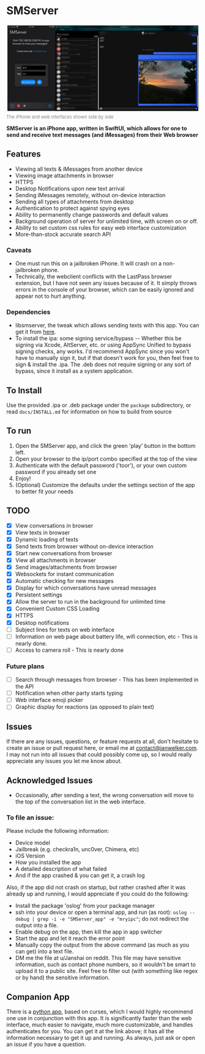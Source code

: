 # SMServer

![The iphone & web interfaces side by side](assets/smserver.png)
<span style="font-weight: 200; font-size: 12px">The iPhone and web interfaces shown side by side</span>

**SMServer is an iPhone app, written in SwiftUI, which allows for one to send and receive text messages (and iMessages) from their Web browser**

## Features
- Viewing all texts & iMessages from another device
- Viewing image attachments in browser
- HTTPS
- Desktop Notifications upon new text arrival
- Sending iMessages remotely, without on-device interaction
- Sending all types of attachments from desktop 
- Authentication to protect against spying eyes
- Ability to permanently change passwords and default values
- Background operation of server for unlimited time, with screen on or off.
- Ability to set custom css rules for easy web interface customization
- More-than-stock accurate search API

### Caveats
- One must run this on a jailbroken iPhone. It will crash on a non-jailbroken phone.
- Technically, the webclient conflicts with the LastPass browser extension, but I have not seen any issues because of it. It simply throws errors in the console of your browser, which can be easily ignored and appear not to hurt anything.

### Dependencies
- libsmserver, the tweak which allows sending texts with this app. You can get it from [here](https://github.com/iandwelker/libsmserver).
- To install the ipa: some signing service/bypass -- Whether this be signing via Xcode, AltServer, etc. or using AppSync Unified to bypass signing checks, any works. I'd recommend AppSync since you won't have to manually sign it, but if that doesn't work for you, then feel free to sign & install the .ipa. The .deb does not require signing or any sort of bypass, since it install as a system application.

## To Install
Use the provided .ipa or .deb package under the `package` subdirectory, or read `docs/INSTALL.md` for information on how to build from source

## To run
1. Open the SMServer app, and click the green 'play' button in the bottom left.
3. Open your browser to the ip/port combo specified at the top of the view
4. Authenticate with the default password ('toor'), or your own custom password if you already set one
5. Enjoy!
6. (Optional) Customize the defaults under the settings section of the app to better fit your needs 

## TODO
- [x] View conversations in browser
- [x] View texts in browser
- [x] Dynamic loading of texts
- [x] Send texts from browser without on-device interaction
- [x] Start new conversations from browser
- [x] View all attachments in browser
- [x] Send images/attachments from browser
- [x] Websockets for instant communication
- [x] Automatic checking for new messages
- [x] Display for which conversations have unread messages
- [x] Persistent settings
- [x] Allow the server to run in the background for unlimited time
- [x] Convenient Custom CSS Loading
- [x] HTTPS
- [x] Desktop notifications
- [ ] Subject lines for texts on web interface
- [ ] Information on web page about battery life, wifi connection, etc - This is nearly done.
- [ ] Access to camera roll - This is nearly done

### Future plans
- [ ] Search through messages from browser - This has been implemented in the API
- [ ] Notification when other party starts typing
- [ ] Web interface emoji picker
- [ ] Graphic display for reactions (as opposed to plain text)

## Issues
If there are any issues, questions, or feature requests at all, don't hesitate to create an issue or pull request here, or email me at contact@ianwelker.com. I may not run into all issues that could possibly come up, so I would really appreciate any issues you let me know about.

## Acknowledged Issues
- Occasionally, after sending a text, the wrong conversation will move to the top of the conversation list in the web interface.

### To file an issue:
Please include the following information:
 - Device model
 - Jailbreak (e.g. checkra1n, unc0ver, Chimera, etc)
 - iOS Version
 - How you installed the app
 - A detailed description of what failed
 - And if the app crashed & you can get it, a crash log

Also, if the app did not crash on startup, but rather crashed after it was already up and running, I would appreciate if you could do the following: 
 - Install the package 'oslog' from your package manager
 - ssh into your device or open a terminal app, and run (as root): `oslog --debug | grep -i -e "SMServer_app" -e "mryipc"`; do not redirect the output into a file.
 - Enable debug on the app, then kill the app in app switcher
 - Start the app and let it reach the error point
 - Manually copy the output from the above command (as much as you can get) into a text file.
 - DM me the file at u/Janshai on reddit. This file may have sensitive information, such as contact phone numbers, so it wouldn't be smart to upload it to a public site. Feel free to filter out (with something like regex or by hand) the sensitive information. 

## Companion App
There is a [python app](http://github.com/iandwelker/smserver_receiver), based on curses, which I would highly recommend one use in conjunction with this app. It is significantly faster than the web interface, much easier to navigate, much more customizable, and handles authenticates for you. You can get it at the link above; it has all the information necessary to get it up and running. As always, just ask or open an issue if you have a question. 
